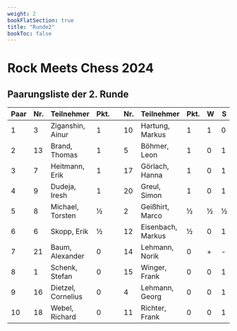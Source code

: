 ```yaml
---
weight: 2
bookFlatSection: true
title: "Runde2"
bookToc: false
---
```


# Rock Meets Chess 2024

## Paarungsliste der 2. Runde

| Paar | Nr. | Teilnehmer         | Pkt. |   | Nr. | Teilnehmer        | Pkt. | W   | S    | At. | M |
|------|-----|--------------------|------|---|-----|-------------------|------|-----|------|-----|---|
| 1    | 3   | Ziganshin, Ainur   | 1    |   | 10  | Hartung, Markus   | 1    | 1   | 0    |     |   |
| 2    | 13  | Brand, Thomas      | 1    |   | 5   | Böhmer, Leon      | 1    | 0   | 1    |     |   |
| 3    | 7   | Heitmann, Erik     | 1    |   | 17  | Görlach, Hanna    | 1    | 0   | 1    |     |   |
| 4    | 9   | Dudeja, Iresh      | 1    |   | 20  | Greul, Simon      | 1    | 0   | 1    |     |   |
| 5    | 8   | Michael, Torsten   | ½    |   | 2   | Geißhirt, Marco   | ½    | ½   | ½    |     |   |
| 6    | 6   | Skopp, Erik        | ½    |   | 12  | Eisenbach, Markus | ½    | 0   | 1    |     |   |
| 7    | 21  | Baum, Alexander    | 0    |   | 14  | Lehmann, Norik    | 0    | +   | -    | k   |   |
| 8    | 1   | Schenk, Stefan     | 0    |   | 15  | Winger, Frank     | 0    | 0   | 1    |     |   |
| 9    | 16  | Dietzel, Cornelius | 0    |   | 4   | Lehmann, Georg    | 0    | 0   | 1    |     |   |
| 10   | 18  | Webel, Richard     | 0    |   | 11  | Richter, Frank    | 0    | 0   | 1    |     |   |
